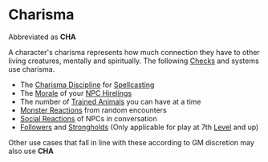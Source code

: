 # Charisma

Abbreviated as **CHA**

A character's charisma represents how much connection they have to other living creatures, mentally and spiritually. The following [Checks](../../Game%20Procedures/Check.md) and systems use charisma.

- The [Charisma Discipline](../../Magic/The%20Spellcasting%20Disciplines/Charisma%20Discipline.md) for [Spellcasting](../../Magic/Spellcasting.md)
- The [Morale](../../Social%20Systems/Morale%20System.md) of your [NPC Hirelings](../../Social%20Systems/NPC%20Hirelings.md)
- The number of [Trained Animals](../../Items/Trained%20Animals.md) you can have at a time
- [Monster Reactions](../../Social%20Systems/Monster%20Reactions.md) from random encounters
- [Social Reactions](../../Social%20Systems/Social%20Reactions.md) of NPCs in conversation
- [Followers](../../Social%20Systems/Followers.md) and [Strongholds](../../Social%20Systems/Stronghold%20Rules/Stronghold%20Play.md) (Only applicable for play at 7th [Level](../Derived%20Statistics/Level.md) and up)

Other use cases that fall in line with these according to GM discretion may also use **CHA**